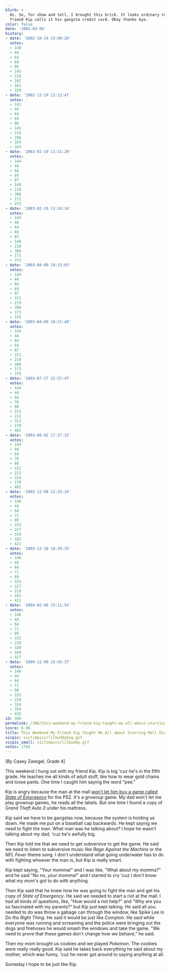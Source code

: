 ```yaml
---
blurb: >
  Hi. So, for show and tell, I brought this brick. It looks ordinary to me, but my
  friend Kip calls it his gangsta credit card. OKay thanks bye.
color: false
date: '2002-03-04'
history:
- date: '2002-10-24 15:00:20'
  votes:
  - 140
  - 44
  - 64
  - 69
  - 86
  - 145
  - 216
  - 292
  - 163
  - 339
- date: '2002-12-29 12:13:47'
  votes:
  - 141
  - 44
  - 64
  - 69
  - 86
  - 145
  - 216
  - 296
  - 165
  - 343
- date: '2003-02-19 11:11:20'
  votes:
  - 144
  - 44
  - 64
  - 69
  - 87
  - 149
  - 218
  - 306
  - 172
  - 373
- date: '2003-02-19 11:24:14'
  votes:
  - 144
  - 44
  - 64
  - 69
  - 87
  - 149
  - 218
  - 306
  - 172
  - 373
- date: '2003-04-09 10:13:03'
  votes:
  - 144
  - 44
  - 64
  - 69
  - 87
  - 151
  - 219
  - 308
  - 173
  - 376
- date: '2003-04-09 10:21:48'
  votes:
  - 144
  - 44
  - 64
  - 69
  - 87
  - 151
  - 219
  - 308
  - 173
  - 376
- date: '2003-07-27 22:57:47'
  votes:
  - 144
  - 44
  - 64
  - 70
  - 88
  - 152
  - 222
  - 313
  - 178
  - 401
- date: '2003-08-02 17:27:32'
  votes:
  - 144
  - 44
  - 64
  - 70
  - 88
  - 152
  - 222
  - 314
  - 178
  - 402
- date: '2003-12-08 22:33:24'
  votes:
  - 146
  - 44
  - 64
  - 71
  - 89
  - 153
  - 227
  - 319
  - 182
  - 422
- date: '2003-12-10 18:39:35'
  votes:
  - 146
  - 44
  - 64
  - 71
  - 89
  - 153
  - 227
  - 319
  - 182
  - 422
- date: '2004-02-06 15:11:54'
  votes:
  - 146
  - 44
  - 64
  - 71
  - 89
  - 153
  - 228
  - 320
  - 184
  - 427
- date: '2009-12-09 15:45:37'
  votes:
  - 146
  - 44
  - 64
  - 71
  - 90
  - 153
  - 228
  - 324
  - 184
  - 435
id: 306
permalink: /306/this-weekend-my-friend-kip-taught-me-all-about-starting-mall-riots/
score: 6.96
title: This Weekend My Friend Kip Taught Me All about Starting Mall Riots
vicpic: victimpics/lilbuddybig.gif
vicpic_small: victimpics/lilbuddy.gif
votes: 1764
---
```


\[By Casey Zweigel, Grade 4\]

This weekend I hung out with my friend Kip. Kip is big 'cuz he's in the
fifth grade. He teaches me all kinds of adult stuff, like how to wear
gold chains and loose pants. One time I caught him saying the word
"pee."

Kip is angry because the man at the mall [won't let him buy a game
called *State of Emergency*](@/victim/304.md) for the PS2. It's a
grownup game. My dad won't let me play grownup games, he reads all the
labels. But one time I found a copy of *Grand Theft Auto 3* under his
mattress.

Kip said we have to be gangstas now, because the system is holding us
down. He made me put on a baseball cap backwards. He kept saying we need
to fight the man. What man was he talking about? I hope he wasn't
talking about my dad, 'cuz he's awfully big.

Then Kip told me that we need to get subversive to get the game. He said
we need to listen to subversive music like *Rage Against the Machine* or
the *NFL Fever* theme song. I don't understand what going underwater has
to do with fighting whoever the man is, but Kip is really smart.

Kip kept saying, "Your momma!" and I was like, "What about my momma?"
and he said "No no, *your momma!*" and I started to cry 'cuz I don't
know what my mom's got to do with anything.

Then Kip said that he knew how he was going to fight the man and get his
copy of *State of Emergency*. He said we needed to start a riot at the
mall. I had all kinds of questions, like, "How would a riot help?" and
"Why are you so fascinated with my parents?" but Kip just kept talking.
He said all you needed to do was throw a gabage can through the window,
like Spike Lee in *Do the Right Thing*. He said it would be just like
Compton. He said while everyone was running and screaming and the police
were bringing out the dogs and firehoses he would smash the windows and
take the game. "We need to prove that these games don't change how we
behave," he said.

Then my mom brought us cookies and we played *Pokemon*. The cookies were
really really good. Kip said he takes back everything he said about my
mother, which was funny, 'cuz he never got around to saying anything at
all.

Someday I hope to be just like Kip.